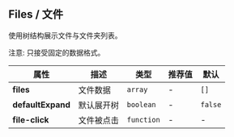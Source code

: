 ## Files / 文件

使用树结构展示文件与文件夹列表。

<ex-code name="ex-files-basic">

注意: 只接受固定的数据格式。

</ex-code>

<ex-footer edit-link="https://github.com/zeit-ui/vue/edit/master/docs/en-us/components/files.md">

| 属性              | 描述       | 类型       | 推荐值 | 默认    |
| ----------------- | ---------- | ---------- | ------ | ------- |
| **files**         | 文件数据   | `array`    | -      | `[]`    |
| **defaultExpand** | 默认展开树 | `boolean`  | -      | `false` |
| **file-click**    | 文件被点击 | `function` | -      | -       |

</ex-footer>
